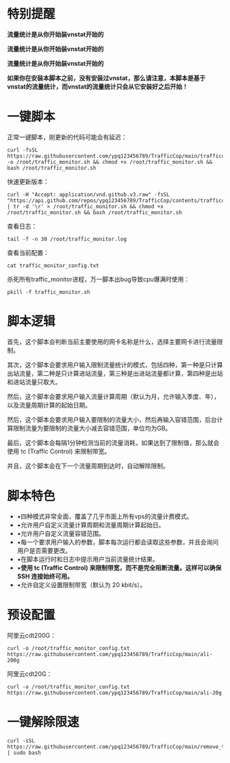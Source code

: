 # 特别提醒
**流量统计是从你开始装vnstat开始的**

**流量统计是从你开始装vnstat开始的**

**流量统计是从你开始装vnstat开始的**

**如果你在安装本脚本之前，没有安装过vnstat，那么请注意，本脚本是基于vnstat的流量统计，而vnstat的流量统计只会从它安装好之后开始！**

# 一键脚本
正常一键脚本，刚更新的代码可能会有延迟：
```
curl -fsSL https://raw.githubusercontent.com/ypq123456789/TrafficCop/main/trafficcop.sh -o /root/traffic_monitor.sh && chmod +x /root/traffic_monitor.sh && bash /root/traffic_monitor.sh
```
快速更新版本：
```
curl -H "Accept: application/vnd.github.v3.raw" -fsSL "https://api.github.com/repos/ypq123456789/TrafficCop/contents/trafficcop.sh" | tr -d '\r' > /root/traffic_monitor.sh && chmod +x /root/traffic_monitor.sh && bash /root/traffic_monitor.sh
```
查看日志：
```
tail -f -n 30 /root/traffic_monitor.log
```
查看当前配置：
```
cat traffic_monitor_config.txt
```
杀死所有traffic_monitor进程，万一脚本出bug导致cpu爆满时使用：
```
pkill -f traffic_monitor.sh
```
# 脚本逻辑
首先，这个脚本会判断当前主要使用的网卡名称是什么，选择主要网卡进行流量限制。

其次，这个脚本会要求用户输入限制流量统计的模式，包括四种，第一种是只计算出站流量，第二种是只计算进站流量，第三种是出进站流量都计算，第四种是出站和进站流量只取大。

然后，这个脚本会要求用户输入流量计算周期（默认为月，允许输入季度、年），以及流量周期计算的起始日期。

然后，这个脚本会要求用户输入要限制的流量大小，然后再输入容错范围，后台计算限制流量为要限制的流量大小减去容错范围，单位均为GB。

最后，这个脚本会每隔1分钟检测当前的流量消耗，如果达到了限制值，那么就会使用 tc (Traffic Control) 来限制带宽。

并且，这个脚本会在下一个流量周期到达时，自动解除限制。
# 脚本特色
- ▪️四种模式非常全面，覆盖了几乎市面上所有vps的流量计费模式。
- ▪️允许用户自定义流量计算周期和流量周期计算起始日。
- ▪️允许用户自定义流量容错范围。
- ▪️每一个要求用户输入的参数，脚本每次运行都会读取这些参数，并且会询问用户是否需要更改。
- ▪️在脚本运行时和日志中提示用户当前流量统计结果。
- ▪️**使用 tc (Traffic Control) 来限制带宽，而不是完全阻断流量。这样可以确保 SSH 连接始终可用。**
- ▪️允许自定义设置限制带宽（默认为 20 kbit/s）。

# 预设配置
阿里云cdt200G：
```
curl -o /root/traffic_monitor_config.txt https://raw.githubusercontent.com/ypq123456789/TrafficCop/main/ali-200g
```
阿里云cdt20G：
```
curl -o /root/traffic_monitor_config.txt https://raw.githubusercontent.com/ypq123456789/TrafficCop/main/ali-20g
```
# 一键解除限速
```
curl -sSL https://raw.githubusercontent.com/ypq123456789/TrafficCop/main/remove_traffic_limit.sh | sudo bash
```
